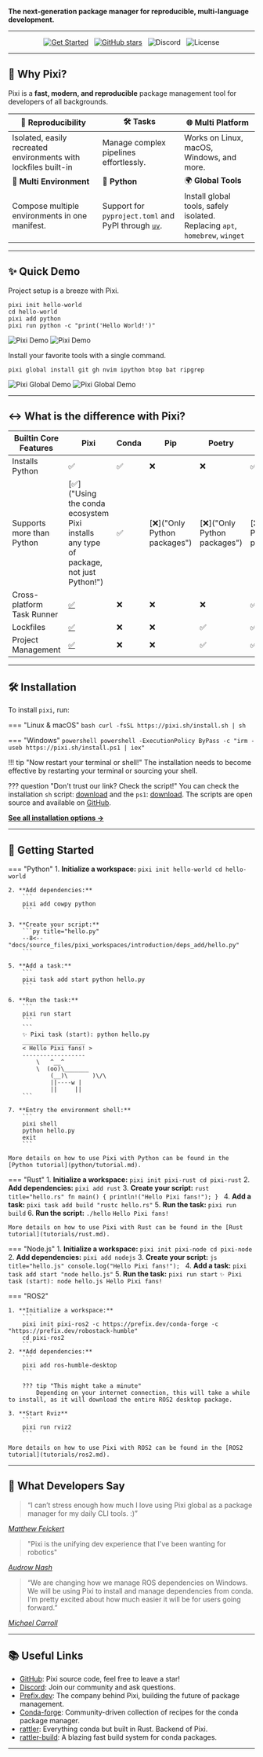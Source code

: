 **The next-generation package manager for reproducible, multi-language development.**

---

<div align="center" markdown="1">

[![Get Started](https://img.shields.io/badge/Get%20Started-Install%20Pixi-blue?style=flat-square)](#installation)
&nbsp;
[![GitHub stars](https://img.shields.io/github/stars/prefix-dev/pixi?style=flat-square&)](https://github.com/prefix-dev/pixi)
&nbsp;
![Discord](https://img.shields.io/discord/1082332781146800168?style=flat-square&logo=discord&logoColor=%23FFFFFF&color=%235865F2&link=https%3A%2F%2Fdiscord.gg%2FkKV8ZxyzY4)
&nbsp;
![License](https://img.shields.io/github/license/prefix-dev/pixi?style=flat-square&)

</div>


---

## 🚀 Why Pixi?

Pixi is a **fast, modern, and reproducible** package management tool for developers of all backgrounds.


| 🔄 **Reproducibility** | 🛠️ **Tasks** | 🌐 **Multi Platform** |
|---|---|---|
| Isolated, easily recreated environments with lockfiles built-in | Manage complex pipelines effortlessly. | Works on Linux, macOS, Windows, and more. |
| 🧩 **Multi Environment** | 🐍 **Python** | 🌍 **Global Tools** |
| Compose multiple environments in one manifest. | Support for `pyproject.toml` and PyPI through [`uv`](https://docs.astral.sh/uv/). | Install global tools, safely isolated. Replacing `apt`, `homebrew`, `winget`|

---


## ✨ Quick Demo

Project setup is a breeze with Pixi.
```shell
pixi init hello-world
cd hello-world
pixi add python
pixi run python -c "print('Hello World!')"
```
![Pixi Demo](assets/vhs-tapes/pixi_project_demo_light.gif#only-light)
![Pixi Demo](assets/vhs-tapes/pixi_project_demo_dark.gif#only-dark)

Install your favorite tools with a single command.
```shell
pixi global install git gh nvim ipython btop bat ripgrep
```
![Pixi Global Demo](assets/vhs-tapes/pixi_global_demo_light.gif#only-light)
![Pixi Global Demo](assets/vhs-tapes/pixi_global_demo_dark.gif#only-dark)

---


## ↔️ What is the difference with Pixi?

| Builtin Core Features | Pixi | Conda | Pip | Poetry | uv |
|-----------------------|---|---|---|---|---|
| Installs Python | ✅ | ✅ | ❌ | ❌ | ✅ |
| Supports more than Python | [✅]("Using the conda ecosystem Pixi installs any type of package, not just Python!") | ✅ | [❌]("Only Python packages") | [❌]("Only Python packages") |[❌]("Only Python packages") |
| Cross-platform Task Runner | [✅](workspace/advanced_tasks.md "Run shell commands on all platforms with `pixi run`") | ❌ | ❌ | ❌ | ✅ |
| Lockfiles | [✅](workspace/lockfile.md) | ❌ | ❌ | ✅ | ✅ |
| Project Management | [✅](reference/pixi_manifest.md) | ❌ | ❌ | ✅ | ✅ |

---


## 🛠️ Installation

To install `pixi`, run:

=== "Linux & macOS"
    ```bash
    curl -fsSL https://pixi.sh/install.sh | sh
    ```

=== "Windows"
    ```powershell
    powershell -ExecutionPolicy ByPass -c "irm -useb https://pixi.sh/install.ps1 | iex"
    ```

!!! tip "Now restart your terminal or shell!"
    The installation needs to become effective by restarting your terminal or sourcing your shell.

??? question "Don't trust our link? Check the script!"
    You can check the installation `sh` script: [download](https://pixi.sh/install.sh) and the `ps1`: [download](https://pixi.sh/install.ps1).
    The scripts are open source and available on [GitHub](https://github.com/prefix-dev/pixi/tree/main/install).

[**See all installation options →**](installation.md)

---

## 🏁 Getting Started

=== "Python"
    1. **Initialize a workspace:**
        ```
        pixi init hello-world
        cd hello-world
        ```

    2. **Add dependencies:**
        ```
        pixi add cowpy python
        ```

    3. **Create your script:**
        ```py title="hello.py"
        --8<-- "docs/source_files/pixi_workspaces/introduction/deps_add/hello.py"
        ```

    5. **Add a task:**
        ```
        pixi task add start python hello.py
        ```

    6. **Run the task:**
        ```
        pixi run start
        ```
        ```
        ✨ Pixi task (start): python hello.py
        __________________
        < Hello Pixi fans! >
        ------------------
            \   ^__^
            \  (oo)\_______
                (__)\       )\/\
                ||----w |
                ||     ||
        ```

    7. **Entry the environment shell:**
        ```
        pixi shell
        python hello.py
        exit
        ```

    More details on how to use Pixi with Python can be found in the [Python tutorial](python/tutorial.md).

=== "Rust"
    1. **Initialize a workspace:**
        ```
        pixi init pixi-rust
        cd pixi-rust
        ```
    2. **Add dependencies:**
        ```
        pixi add rust
        ```
    3. **Create your script:**
        ```rust title="hello.rs"
        fn main() {
            println!("Hello Pixi fans!");
        }
        ```
    4. **Add a task:**
        ```
        pixi task add build "rustc hello.rs"
        ```
    5. **Run the task:**
        ```
        pixi run build
        ```
    6. **Run the script:**
        ```
        ./hello
        ```
        ```
        Hello Pixi fans!
        ```

    More details on how to use Pixi with Rust can be found in the [Rust tutorial](tutorials/rust.md).

=== "Node.js"
    1. **Initialize a workspace:**
        ```
        pixi init pixi-node
        cd pixi-node
        ```
    2. **Add dependencies:**
        ```
        pixi add nodejs
        ```
    3. **Create your script:**
        ```js title="hello.js"
        console.log("Hello Pixi fans!");
        ```
    4. **Add a task:**
        ```
        pixi task add start "node hello.js"
        ```
    5. **Run the task:**
        ```
        pixi run start
        ```
        ```
        ✨ Pixi task (start): node hello.js
        Hello Pixi fans!
        ```

=== "ROS2"

    1. **Initialize a workspace:**
        ```
        pixi init pixi-ros2 -c https://prefix.dev/conda-forge -c "https://prefix.dev/robostack-humble"
        cd pixi-ros2
        ```
    2. **Add dependencies:**
        ```
        pixi add ros-humble-desktop
        ```

        ??? tip "This might take a minute"
            Depending on your internet connection, this will take a while to install, as it will download the entire ROS2 desktop package.

    3. **Start Rviz**
        ```
        pixi run rviz2
        ```

    More details on how to use Pixi with ROS2 can be found in the [ROS2 tutorial](tutorials/ros2.md).
---

## 💬 What Developers Say
> “I can’t stress enough how much I love using Pixi global as a package manager for my daily CLI tools. :)”

[*Matthew Feickert*](https://www.matthewfeickert.com/)


> "Pixi is the unifying dev experience that I've been wanting for robotics"

[*Audrow Nash*](https://x.com/audrow)

> “We are changing how we manage ROS dependencies on Windows.  We will be using Pixi to install and manage dependencies from conda. I'm pretty excited about how much easier it will be for users going forward.”

[*Michael Carroll*](https://x.com/carromj)

---

## 📚 Useful Links

- [GitHub](https://github.com/prefix-dev/pixi): Pixi source code, feel free to leave a star!
- [Discord](https://discord.gg/kKV8ZxyzY4): Join our community and ask questions.
- [Prefix.dev](https://prefix.dev/): The company behind Pixi, building the future of package management.
- [Conda-forge](https://conda-forge.org/): Community-driven collection of recipes for the conda package manager.
- [rattler](https://github.com/conda/rattler): Everything conda but built in Rust. Backend of Pixi.
- [rattler-build](https://rattler.build): A blazing fast build system for conda packages.

---
